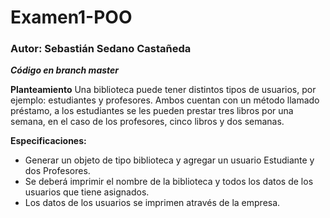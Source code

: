 # Examen1-POO
### Autor: Sebastián Sedano Castañeda

***Código en branch master***

**Planteamiento**
Una biblioteca puede tener distintos tipos de  usuarios, por ejemplo: estudiantes  y  profesores. Ambos cuentan con un método  llamado préstamo,  a los estudiantes se les pueden prestar tres libros por una semana, en el caso de los profesores, cinco libros y dos semanas. 

**Especificaciones:**
- Generar   un   objeto   de   tipo   biblioteca   y   agregar   un   usuario Estudiante y dos Profesores.
- Se deberá imprimir el nombre de la biblioteca y todos los datos de los usuarios que tiene asignados. 
- Los datos de los usuarios se imprimen através de la empresa.

